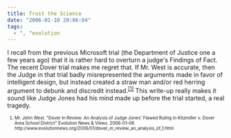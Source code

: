 ```yaml
---
title: Trust the Science
date: "2006-01-10 20:06:04"
tags:
  - ", "evolution
---
```


<p>I recall from the previous Microsoft trial (the Department of Justice one a few years ago) that it is rather hard to overturn a judge's Findings of Fact.  The recent Dover trial makes me regret that.  If Mr. West is accurate, then the Judge in that trial badly misrepresented the arguments made in favor of intelligent design, but instead created a straw man and/or red herring argument to debunk and discredit instead.<sup><a href="http://www.evolutionnews.org/2006/01/dover_in_review_an_analysis_of_1.html" title="An Analysis of Judge Jones' Flawed Ruling in Kitzmiller v. Dover Area School District">[1]</a></sup> This write-up really makes it sound like Judge Jones had his mind made up before the trial started, a real tragedy.  </p>  <font size="-2"><ol><li>Mr. John West.  "Dover in Review: An Analysis of Judge Jones' Flawed Ruling in Kitzmiller v. Dover Area School District" Evolution News &amp; Views.  2006-01-06 http://www.evolutionnews.org/2006/01/dover_in_review_an_analysis_of_1.html </li></ol></font>

